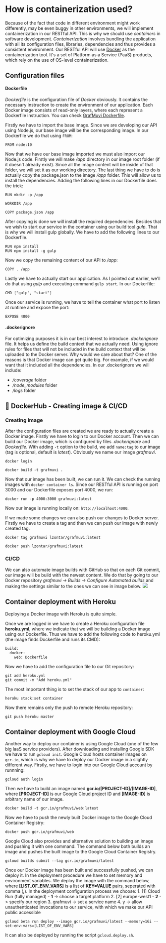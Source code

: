 # How is containerization used?

Because of the fact that code in different environment might work differently, may be even buggy in other environments, we will implement containerization in our RESTful API. This is why we should use _containers_ in software development. _Containerization_ involves bundling the application with all its configuration files, libraries, dependencies and thus provides a consistent environment. Our RESTful API will use [Docker](https://www.docker.com/) as the containerization tool. It's a set of Platform as a Service \(PaaS\) products, which rely on the use of OS-level containerization.

## Configuration files

#### Dockerfile

_Dockerfile_ is the configuration file of _Docker_ obviously. It contains the necessary instruction to create the environment of our application. Each Docker image consists of read-only layers, where each represent a Dockerfile instruction. You can check [GrafMuvi Dockerfile](https://github.com/lzontar/GrafMuvi/blob/master/Dockerfile).

Firstly we have to import the base image. Since we are developing our API using Node.js, our base image will be the corresponding image. In our Dockerfile we do that using `FROM`:

```text
FROM node:10
```

Now that we have our base image imported we must also import our Node.js code. Firstly we will make _/app_ directory in our image root folder \(if it doesn't already exist\). Since all the image content will be inside of that folder, we will set it as our working directory. The last thing we have to do is actually copy the package.json to the image _/app_ folder. This will allow us to install the dependencies. Adding the following lines in our Dockerfile does the trick:

```text
RUN mkdir -p /app

WORKDIR /app

COPY package.json /app
```

After copying is done we will install the required dependencies. Besides that we wish to start our service in the container using our build tool _gulp_. That is why we will install gulp globally. We have to add the following lines to our Dockerfile.

```text
RUN npm install
RUN npm install -g gulp
```

Now we copy the remaining content of our API to _/app_:

```text
COPY . /app
```

Lastly we have to actually start our application. As I pointed out earlier, we'll do that using _gulp_ and executing command `gulp start`. In our Dockerfile:

```text
CMD ["gulp", "start"]
```

Once our service is running, we have to tell the container what port to listen at runtime and expose the port:

```text
EXPOSE 4000
```

#### .dockerignore

For optimizing purposes it is in our best interest to introduce _.dockerignore_ file. It helps us define the build context that we actually need. Using ignore rules for files that will not be included in the build context that will be uploaded to the Docker server. Why would we care about that? One of the reasons is that Docker image can get quite big. For example, if we would want that it included all the dependencies. In our .dockerignore we will include:

* _/coverage_ folder
* _/node\_modules_ folder
* _/logs_ folder

## 🐳 DockerHub - Creating image & CI/CD

### Creating image

After the configuration files are created we are ready to actually create a Docker image. Firstly we have to login to our Docker account. Then we can build our Docker image, which is configured by files _.dockerignore_ and _Dockerfile_. With adding `-t` option to the build, we add `name:tag` to our image \(tag is optional, default is _latest_\). Obviously we name our image _grafmuvi_.

```text
docker login

docker build -t grafmuvi .
```

Now that our image has been built, we can run it. We can check the running images with `docker container ls`. Since our RESTful API is running on port 3000 and our Dockerfile exposes port 4000, we run:

```text
docker run -p 4000:3000 grafmuvi:latest
```

Now our image is running locally on: `http://localhost:4000`.

If we made some changes we can also push our changes to Docker server. Firstly we have to create a tag and then we can push our image with newly created tag.

```text
docker tag grafmuvi lzontar/grafmuvi:latest

docker push lzontar/grafmuvi:latest
```

### CI/CD

We can also automate image builds with GitHub so that on each Git commit, our image will be build with the newest content. We do that by going to our Docker repository _grafmuvi -&gt; Builds -&gt; Configure Automated builds_ and making the settings similar to the ones we can see in image below. ![](../.gitbook/assets/docker_ci-cd.png)

## Container deployment with Heroku

Deploying a Docker image with Heroku is quite simple.

Once we are logged in we have to create a Heroku configuration file **heroku.yml**, where we indicate that we will be building a Docker image using our Dockerfile. Thus we have to add the following code to heroku.yml \(the image finds Dockerfile and runs its CMD\):

```text
build:
  docker:
    web: Dockerfile
```

Now we have to add the configuration file to our Git repository:

```text
git add heroku.yml
git commit -m "Add heroku.yml"
```

The most important thing is to set the stack of our app to `container`:

```text
heroku stack:set container
```

Now there remains only the push to remote Heroku repository:

```text
git push heroku master
```

## Container deployment with Google Cloud

Another way to deploy our container is using Google Cloud \(one of the few big IaaS service providers\). After downloading and installing Google SDK we have to run `gcloud init`. Google Cloud hosts container images on `gcr.io`, which is why we have to deploy our Docker image in a slightly different way. Firstly, we have to login into our Google Cloud account by runnning:

```text
gcloud auth login
```

Then we have to build an image named **gcr.io/\[PROJECT-ID\]/\[IMAGE-ID\]**, where **\[PROJECT-ID\]** is our Google Cloud project ID and **\[IMAGE-ID\]** is arbitrary name of our image.

```text
docker build -t gcr.io/grafmuvi/web:latest
```

Now we have to push the newly built Docker image to the Google Cloud Container Registry:

```text
docker push gcr.io/grafmuvi/web
```

Google Cloud also provides and alternative solution to building an image and pushing it with one command. The command below both builds an image and pushes the built image to the Google Cloud Container Registry.

```text
gcloud builds submit --tag gcr.io/grafmuvi/latest
```

Once our Docker image has been built and successfully pushed, we can deploy it. In the deployment procedure we have to set memory and environment variables. We deploy the image with the command below, where **\[LIST\_OF\_ENV\_VARS\]** is a list of **KEY=VALUE** pairs, seperated with comma \(**,**\). In the deployment configuration process we choose: 1. \[1\] Cloud Run \(fully managed\) - **1** -&gt; choose a target platform 2. \[2\] europe-west1 - **2** -&gt; specify our region 3. grafmuvi -&gt; set a service name 4. y -&gt; allow unauthenticated invocations to our service, with which we make our API public accessible

```text
gcloud beta run deploy --image gcr.io/grafmuvi/latest --memory=1Gi --set-env-vars=[LIST_OF_ENV_VARS]
```

It can also be deployed by running the script `gcloud.deploy.sh`.

